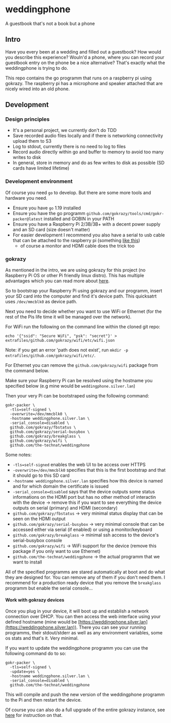 # weddingphone

A guestbook that's not a book but a phone

## Intro

Have you every been at a wedding and filled out a guestbook? How would you describe this experience? Wouln'd a phone, where you can record your guestbook entry on the phone be a nice alternative? That's exactly what the weddingphone is trying to do.

This repo contains the go programm that runs on a raspberry pi using gokrazy. The raspberry pi has a microphone and speaker attached that are nicely wired into an old phone.

## Development

### Design principles

- It's a personal project, we currently don't do TDD
- Save recorded audio files locally and if there is networking connectivity upload them to S3
- Log to stdout, currently there is no need to log to files
- Record audio directly within go and buffer to memory to avoid too many writes to disk
- In general, store in memory and do as few writes to disk as possible (SD cards have limited lifetime)

### Development environment

Of course you need `go` to develop. But there are some more tools and hardware you need.

- Ensure you have `go` 1.19 installed
- Ensure you have the go programm `github.com/gokrazy/tools/cmd/gokr-packer@latest` installed and GOBIN in your PATH
- Ensure you have a Raspberry Pi 2/3B/3B+ with a decent power supply and an SD card (size doesn't matter)
- For easier development I recommend you also have a serial to usb cable that can be attached to the raspberry pi (something [like this](https://www.pi-shop.ch/usb-to-ttl-serial-kable-debug-console-kable-fuer-den-raspberry-pi))
  - of course a monitor and HDMI cable does the trick too

### gokrazy

As mentioned in the intro, we are using gokrazy for this project (no Raspberry Pi OS or other Pi friendly linux distro). This has multiple advantages which you can read more about [here](https://gokrazy.org/).

So to bootstrap your Raspberry Pi using gokrazy and our programm, insert your SD card into the computer and find it's device path. This quicksatrt uses `/dev/mmcblk0` as device path.

Next you need to decide whether you want to use WiFi or Ethernet (for the rest of the Pis life time it will be managed over the network).

For WiFi run the following on the command line within the cloned git repo:

```console
echo '{"ssid": "Secure WiFi", "psk": "secret"}' > extrafiles/github.com/gokrazy/wifi/etc/wifi.json
```

Note: if you get an error 'path does not exist', run `mkdir -p extrafiles/github.com/gokrazy/wifi/etc/`.

For Ethernet you can remove the `github.com/gokrazy/wifi` package from the command below.

Make sure your Raspberry Pi can be resolved using the hostname you specified below (e.g mine would be `weddingphone.silver.lan`)

Then your very Pi can be bootstraped using the following command:

```console
gokr-packer \
  -tls=self-signed \
  -overwrite=/dev/mmcblk0 \
  -hostname weddingphone.silver.lan \
  -serial_console=disabled \
  github.com/gokrazy/fbstatus \
  github.com/gokrazy/serial-busybox \
  github.com/gokrazy/breakglass \ 
  github.com/gokrazy/wifi \
  github.com/the-technat/weddingphone
```

Some notes:

- `-tls=self-signed` enables the web UI to be access over HTTPS
- `-overwrite=/dev/mmcblk0` specifies that this is the first bootstrap and that it should go to this SD card
- `-hostname weddingphone.silver.lan` specifies how this device is named and for which domain the certificate is issued
- `-serial_console=disabled` says that the device outputs some status informations on the HDMI port but has no other method of interactin with the device -> remove this if you want to see everything the device outputs on serial (primary) and HDMI (secondary)
- `github.com/gokrazy/fbstatus` -> very minimal status display that can be seen on the HDMI output
- `github.com/gokrazy/serial-busybox` -> very minimal console that can be accessed either via serial (if enabled) or using a monitor/keyboard
- `github.com/gokrazy/breakglass` -> minimal ssh access to the device's serial-busybox console
- `github.com/gokrazy/wifi` -> WiFi support for the device (remove this package if you only want to use Ethernet)
- `github.com/the-technat/weddingphone` -> the actual programm that we want to install

All of the specified programms are stared automatically at boot and do what they are designed for. You can remove any of them if you don't need them. I recommend for a production ready device that you remove the `breakglass` programm but enable the serial console...

#### Work with gokrazy devices

Once you plug in your device, it will boot up and establish a network connection over DHCP. You can then access the web interface using your defined hostname (mine would be [https://weddingphone.silver.lan](https://weddingphone.silver.lan)).
There you can see your running programms, their stdout/stderr as well as any environment variables, some os stats and that's it. Very minimal.

If you want to update the weddingphone programm you can use the following command do to so:

```console
gokr-packer \ 
  -tls=self-signed \ 
  -update=yes \ 
  -hostname weddingphone.silver.lan \
  -serial_console=disabled \
  github.com/the-technat/weddingphone
```

This will compile and push the new version of the weddingphone programm to the Pi and then restart the device.

Of course you can also do a full upgrade of the entire gokrazy instance, see [here](https://github.com/gokrazy/gokrazy#updating-your-installation) for instruction on that.
